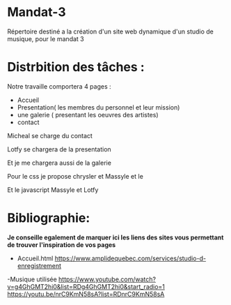 # Mandat-3
Répertoire destiné a la création d'un site web dynamique d'un studio de musique, pour le mandat 3

# Distrbition des tâches :
Notre travaille comportera 4 pages :
- Accueil
- Presentation( les membres du personnel et leur mission)
- une galerie ( presentant les oeuvres des artistes)
- contact

Micheal se charge  du contact

Lotfy se chargera de la presentation 

Et je  me  chargera aussi de la galerie

Pour le css je propose chrysler et Massyle et le 

Et le javascript Massyle et Lotfy



# Bibliographie:

**Je conseille egalement de marquer ici les liens des sites vous permettant de trouver l'inspiration 
de vos pages**
 
 - Accueil.html 
   https://www.amplidequebec.com/services/studio-d-enregistrement
 
 -Musique utilisée
  https://www.youtube.com/watch?v=g4GhGMT2hi0&list=RDg4GhGMT2hi0&start_radio=1
  https://youtu.be/nrC9KmN58sA?list=RDnrC9KmN58sA

  
